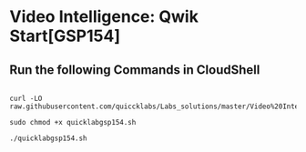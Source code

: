 # Video Intelligence: Qwik Start[GSP154]

## Run the following Commands in CloudShell
```
```
```
curl -LO raw.githubusercontent.com/quiccklabs/Labs_solutions/master/Video%20Intelligence%20Qwik%20Start/quicklabgsp154.sh

sudo chmod +x quicklabgsp154.sh

./quicklabgsp154.sh
```
